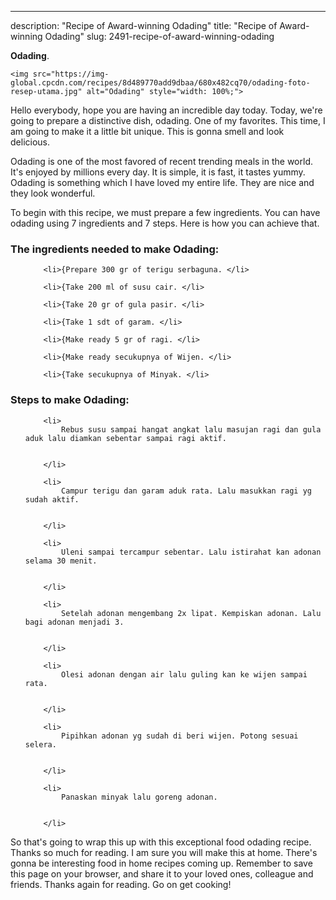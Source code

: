---
description: "Recipe of Award-winning Odading"
title: "Recipe of Award-winning Odading"
slug: 2491-recipe-of-award-winning-odading

<p>
	<strong>Odading</strong>. 
	
</p>
<p>
	
	<img src="https://img-global.cpcdn.com/recipes/8d489770add9dbaa/680x482cq70/odading-foto-resep-utama.jpg" alt="Odading" style="width: 100%;">
	
	
</p>
<p>
	Hello everybody, hope you are having an incredible day today. Today, we're going to prepare a distinctive dish, odading. One of my favorites. This time, I am going to make it a little bit unique. This is gonna smell and look delicious.
</p>
	
<p>
	Odading is one of the most favored of recent trending meals in the world. It's enjoyed by millions every day. It is simple, it is fast, it tastes yummy. Odading is something which I have loved my entire life. They are nice and they look wonderful.
</p>
<p>
	
</p>

<p>
To begin with this recipe, we must prepare a few ingredients. You can have odading using 7 ingredients and 7 steps. Here is how you can achieve that.
</p>

<h3>The ingredients needed to make Odading:</h3>

<ol>
	
		<li>{Prepare 300 gr of terigu serbaguna. </li>
	
		<li>{Take 200 ml of susu cair. </li>
	
		<li>{Take 20 gr of gula pasir. </li>
	
		<li>{Take 1 sdt of garam. </li>
	
		<li>{Make ready 5 gr of ragi. </li>
	
		<li>{Make ready secukupnya of Wijen. </li>
	
		<li>{Take secukupnya of Minyak. </li>
	
</ol>
<p>
	
</p>

<h3>Steps to make Odading:</h3>

<ol>
	
		<li>
			Rebus susu sampai hangat angkat lalu masujan ragi dan gula aduk lalu diamkan sebentar sampai ragi aktif.
			
			
		</li>
	
		<li>
			Campur terigu dan garam aduk rata. Lalu masukkan ragi yg sudah aktif.
			
			
		</li>
	
		<li>
			Uleni sampai tercampur sebentar. Lalu istirahat kan adonan selama 30 menit.
			
			
		</li>
	
		<li>
			Setelah adonan mengembang 2x lipat. Kempiskan adonan. Lalu bagi adonan menjadi 3.
			
			
		</li>
	
		<li>
			Olesi adonan dengan air lalu guling kan ke wijen sampai rata.
			
			
		</li>
	
		<li>
			Pipihkan adonan yg sudah di beri wijen. Potong sesuai selera.
			
			
		</li>
	
		<li>
			Panaskan minyak lalu goreng adonan.
			
			
		</li>
	
</ol>

<p>
	
</p>

<p>
	So that's going to wrap this up with this exceptional food odading recipe. Thanks so much for reading. I am sure you will make this at home. There's gonna be interesting food in home recipes coming up. Remember to save this page on your browser, and share it to your loved ones, colleague and friends. Thanks again for reading. Go on get cooking!
</p>
